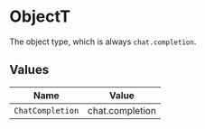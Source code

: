 # ObjectT

The object type, which is always `chat.completion`.


## Values

| Name             | Value            |
| ---------------- | ---------------- |
| `ChatCompletion` | chat.completion  |